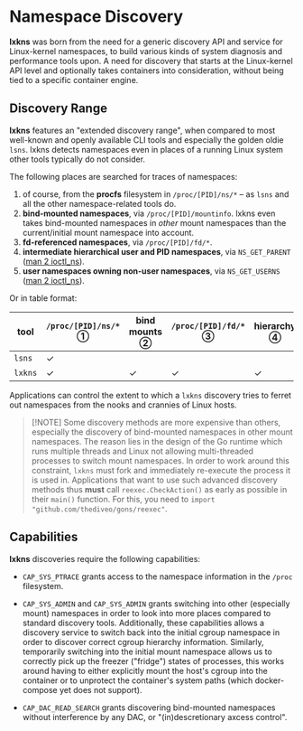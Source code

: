 # Namespace Discovery

**lxkns** was born from the need for a generic discovery API and service for
Linux-kernel namespaces, to build various kinds of system diagnosis and
performance tools upon. A need for discovery that starts at the Linux-kernel API
level and optionally takes containers into consideration, without being tied to
a specific container engine.

## Discovery Range

**lxkns** features an "extended discovery range", when compared to most
well-known and openly available CLI tools and especially the golden oldie
`lsns`. lxkns detects namespaces even in places of a running Linux system other
tools typically do not consider.

The following places are searched for traces of namespaces:

1. of course, from the **procfs** filesystem in `/proc/[PID]/ns/*` – as `lsns`
   and all the other namespace-related tools do.
2. **bind-mounted namespaces**, via `/proc/[PID]/mountinfo`. lxkns even takes
   bind-mounted namespaces in _other_ mount namespaces than the current/initial
   mount namespace into account.
3. **fd-referenced namespaces**, via `/proc/[PID]/fd/*`.
4. **intermediate hierarchical user and PID namespaces**, via `NS_GET_PARENT`
   ([man 2 ioctl_ns](http://man7.org/linux/man-pages/man2/ioctl_ns.2.html)).
5. **user namespaces owning non-user namespaces**, via `NS_GET_USERNS` ([man 2
   ioctl_ns](http://man7.org/linux/man-pages/man2/ioctl_ns.2.html)).

Or in table format:

| tool | `/proc/[PID]/ns/*` ① | bind mounts ② | `/proc/[PID]/fd/*` ③ | hierarchy ④ | owning user namespaces ⑤ |
| --- | --- | --- | --- | --- | --- |
| `lsns` | ✓ | | | |
| `lxkns` | ✓ | ✓ | ✓ | ✓ | ✓ |

Applications can control the extent to which a `lxkns` discovery tries to
ferret out namespaces from the nooks and crannies of Linux hosts.

> [!NOTE] Some discovery methods are more expensive than others, especially the
> discovery of bind-mounted namespaces in other mount namespaces. The reason
> lies in the design of the Go runtime which runs multiple threads and Linux not
> allowing multi-threaded processes to switch mount namespaces. In order to work
> around this constraint, `lxkns` must fork and immediately re-execute the
> process it is used in. Applications that want to use such advanced discovery
> methods thus **must** call `reexec.CheckAction()` as early as possible in
> their `main()` function. For this, you need to `import
> "github.com/thediveo/gons/reexec"`.

## Capabilities

**lxkns** discoveries require the following capabilities:

- `CAP_SYS_PTRACE` grants access to the namespace information in the `/proc`
  filesystem.

- `CAP_SYS_ADMIN` and `CAP_SYS_ADMIN` grants switching into other (especially
  mount) namespaces in order to look into more places compared to standard
  discovery tools. Additionally, these capabilities allows a discovery service
  to switch back into the initial cgroup namespace in order to discover correct
  cgroup hierarchy information. Similarly, temporarily switching into the
  initial mount namespace allows us to correctly pick up the freezer ("fridge")
  states of processes, this works around having to either explicitly mount the
  host's cgroup into the container or to unprotect the container's system paths
  (which docker-compose yet does not support).

- `CAP_DAC_READ_SEARCH` grants discovering bind-mounted namespaces without
  interference by any DAC, or "(in)descretionary axcess control".
